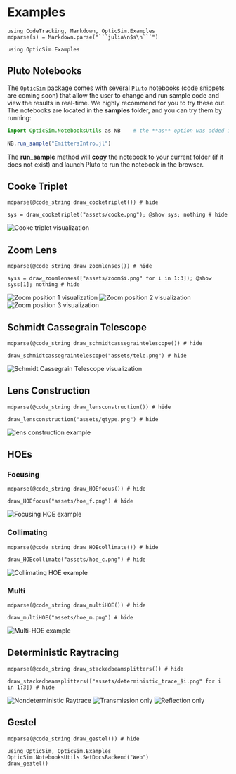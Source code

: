 # Examples

```@setup highlight
using CodeTracking, Markdown, OpticSim.Examples
mdparse(s) = Markdown.parse("```julia\n$s\n```")
```

```@setup example
using OpticSim.Examples
```

## Pluto Notebooks

The [`OpticSim`](index.html) package comes with several [`Pluto`](https://github.com/fonsp/Pluto.jl) notebooks (code snippets are coming soon) that allow the user to change and run sample code and view the results in real-time. We highly recommend for you to try these out.
The notebooks are located in the **samples** folder, and you can try them by running:

```julia
import OpticSim.NotebooksUtils as NB    # the **as** option was added in Julia v1.6

NB.run_sample("EmittersIntro.jl")
```

The **run_sample** method will **copy** the notebook to your current folder (if it does not exist) and launch Pluto to run the notebook in the browser.

## Cooke Triplet
```@example highlight
mdparse(@code_string draw_cooketriplet()) # hide
```

```@example example
sys = draw_cooketriplet("assets/cooke.png"); @show sys; nothing # hide
```

![Cooke triplet visualization](assets/cooke.png)

## Zoom Lens
```@example highlight
mdparse(@code_string draw_zoomlenses()) # hide
```

```@example example
syss = draw_zoomlenses(["assets/zoom$i.png" for i in 1:3]); @show syss[1]; nothing # hide
```

![Zoom position 1 visualization](assets/zoom1.png)
![Zoom position 2 visualization](assets/zoom2.png)
![Zoom position 3 visualization](assets/zoom3.png)

## Schmidt Cassegrain Telescope
```@example highlight
mdparse(@code_string draw_schmidtcassegraintelescope()) # hide
```

```@example example
draw_schmidtcassegraintelescope("assets/tele.png") # hide
```

![Schmidt Cassegrain Telescope visualization](assets/tele.png)

## Lens Construction
```@example highlight
mdparse(@code_string draw_lensconstruction()) # hide
```

```@example example
draw_lensconstruction("assets/qtype.png") # hide
```

![lens construction example](assets/qtype.png)

## HOEs

### Focusing
```@example highlight
mdparse(@code_string draw_HOEfocus()) # hide
```

```@example example
draw_HOEfocus("assets/hoe_f.png") # hide
```

![Focusing HOE example](assets/hoe_f.png)

### Collimating
```@example highlight
mdparse(@code_string draw_HOEcollimate()) # hide
```

```@example example
draw_HOEcollimate("assets/hoe_c.png") # hide
```

![Collimating HOE example](assets/hoe_c.png)

### Multi
```@example highlight
mdparse(@code_string draw_multiHOE()) # hide
```

```@example example
draw_multiHOE("assets/hoe_m.png") # hide
```

![Multi-HOE example](assets/hoe_m.png)

## Deterministic Raytracing
```@example highlight
mdparse(@code_string draw_stackedbeamsplitters()) # hide
```

```@example example
draw_stackedbeamsplitters(["assets/deterministic_trace_$i.png" for i in 1:3]) # hide
```

![Nondeterministic Raytrace](assets/deterministic_trace_1.png)
![Transmission only](assets/deterministic_trace_2.png)
![Reflection only](assets/deterministic_trace_3.png)

## Gestel
```@example highlight
mdparse(@code_string draw_gestel()) # hide
```

```@example
using OpticSim, OpticSim.Examples
OpticSim.NotebooksUtils.SetDocsBackend("Web")
draw_gestel()
```
